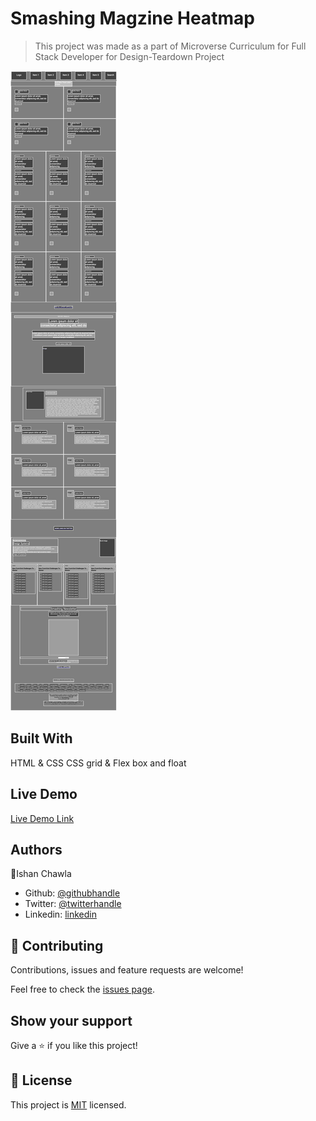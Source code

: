 # Smashing Magzine Heatmap

> This project was made as a part of Microverse Curriculum for Full Stack Developer for Design-Teardown Project

![screenshot](./app_screenshot.png)


## Built With

HTML & CSS
CSS grid & Flex box and float

## Live Demo

[Live Demo Link](https://rawcdn.githack.com/ishanchawla1/Design-Teardown/951834fba8b7aa533e51ca91a48099a61f021777/index.html)


## Authors

👤Ishan Chawla

- Github: [@githubhandle](https://github.com/ishanchawla1)
- Twitter: [@twitterhandle](https://twitter.com/Ishanchawla1884)
- Linkedin: [linkedin](https://www.linkedin.com/in/ishan-chawla-232988b5/)

## 🤝 Contributing

Contributions, issues and feature requests are welcome!

Feel free to check the [issues page](https://github.com/ishanchawla1/Design-Teardown/issues).

## Show your support

Give a ⭐️ if you like this project!


## 📝 License

This project is [MIT](lic.url) licensed.
